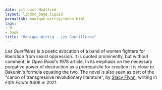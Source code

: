 ```yaml
---
date: git Last Modified
layout: libdoc_page.liquid
permalink: monique-wittig/index.html
tags:
- W
- book
title: "Monique Wittig - Les Guerillères"
---
```


_Les Guerillères_ is a poetic evocation of a band of  women fighters for liberation from sexist oppression. It is quoted prominently,  but without comment, in _Open Road_'s 1978 article. In its emphasis on the  necessary purgative power of destruction as a prerequisite for creation it is  close to Bakunin's formula equating the two. The novel is also seen as part of the "canon of transgressive revolutionary literature", by <a href="https://www.fifthestate.org/archive/408-winter-2021/bullet-points/">Stacy Flynn</a>, writing in _Fifth Estate_ #408 in 2021.